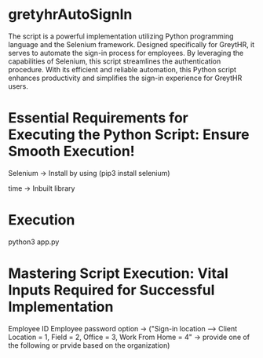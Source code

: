 # gretyhrAutoSignIn

The script is a powerful implementation utilizing Python programming language and the Selenium framework. Designed specifically for GreytHR, it serves to automate the sign-in process for employees. By leveraging the capabilities of Selenium, this script streamlines the authentication procedure. With its efficient and reliable automation, this Python script enhances productivity and simplifies the sign-in experience for GreytHR users.


# Essential Requirements for Executing the Python Script: Ensure Smooth Execution!
Selenium  ->  Install by using (pip3 install selenium)

time      ->  Inbuilt library

# Execution
python3 app.py

# Mastering Script Execution: Vital Inputs Required for Successful Implementation
Employee ID
Employee password
option  -> ("Sign-in location --> Client Location = 1, Field = 2, Office = 3, Work From Home = 4"       -> provide one of the following or prvide based on the organization)
